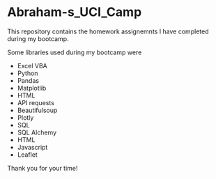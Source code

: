 # Abraham-s_UCI_Camp
This repository contains the homework assignemnts I have completed during my bootcamp. 

Some libraries used during my bootcamp were

- Excel VBA 
- Python
- Pandas
- Matplotlib
- HTML
- API requests
- Beautifulsoup
- Plotly
- SQL
- SQL Alchemy
- HTML
- Javascript
- Leaflet

Thank you for your time!
